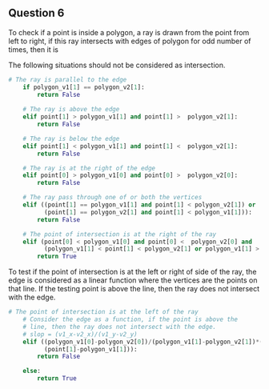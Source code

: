 ## Question 6

To check if a point is inside a polygon, a ray is drawn from the point from left to right, if this ray intersects with edges of polygon for odd number of times, then it is 

The following situations should not be considered as intersection.

```python
# The ray is parallel to the edge
    if polygon_v1[1] == polygon_v2[1]:
        return False
    
    # The ray is above the edge
    elif point[1] > polygon_v1[1] and point[1] >  polygon_v2[1]:
        return False

    # The ray is below the edge
    elif point[1] < polygon_v1[1] and point[1] <  polygon_v2[1]:
        return False

    # The ray is at the right of the edge
    elif point[0] > polygon_v1[0] and point[0] >  polygon_v2[0]:
        return False

    # The ray pass through one of or both the vertices
    elif ((point[1] == polygon_v1[1] and point[1] < polygon_v2[1]) or
          (point[1] == polygon_v2[1] and point[1] < polygon_v1[1])):
        return False

    # The point of intersection is at the right of the ray
    elif (point[0] < polygon_v1[0] and point[0] <  polygon_v2[0] and
          (polygon_v1[1] < point[1] < polygon_v2[1] or polygon_v1[1] > point[1] > polygon_v2[1]) ):
        return True
```


To test if the point of intersection is at the left or right of side of the ray, the edge is considered as a linear function where the vertices are the points on that line. If the testing point is above the line, then the ray does not intersect with the edge.

```python
# The point of intersection is at the left of the ray
    # Consider the edge as a function, if the point is above the
    # line, then the ray does not intersect with the edge.
    # slop = (v1_x-v2_x)/(v1_y-v2_y)
    elif ((polygon_v1[0]-polygon_v2[0])/(polygon_v1[1]-polygon_v2[1])*(point[0]-polygon_v1[0]) >
          (point[1]-polygon_v1[1])):
        return False

    else:
        return True
```



